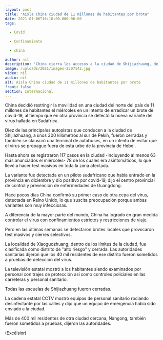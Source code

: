 ```yaml
---
layout: post
title: "Aísla China ciudad de 11 millones de habitantes por brote"
date: 2021-01-06T16:18:00.000-06:00
tags:
  
  - Covid
  
  - Confinamiento
  
  - china
  
author: nil
description: "China cierra los accesos a la ciudad de Shijiazhuang, de 11 millones de habitantes, debido a un brote de covid-19"
image: /uploads/2021/images-2507142.jpg
video: nil
audio: nil
alt: Aísla China ciudad de 11 millones de habitantes por brote
front: false
section: Internacional
---
```


China decidió restringir la movilidad en una ciudad del norte del país de 11 millones de habitantes el miércoles en un intento de erradicar un brote de covid-19, al tiempo que en otra provincia se detectó la nueva variante del virus hallada en Sudáfrica.

Diez de las principales autopistas que conducen a la ciudad de Shijiazhuang, a unos 300 kilómetros al sur de Pekín, fueron cerradas y también se clausuró una terminal de autobuses, en un intento de evitar que el virus se propague fuera de esta urbe de la provincia de Hebei.

Hasta ahora se registraron 117 casos en la ciudad -incluyendo al menos 63 más anunciados el miércoles- 78 de los cuales era asintomáticos, lo que llevó a hacer test masivos en toda la zona afectada.

La variante fue detectada en un piloto sudafricano que había entrado en la provincia en diciembre y dio positivo por covid-19, dijo el centro provincial de control y prevención de enfermedades de Guangdong.

Hace pocos días China confirmó su primer caso de otra cepa del virus, detectada en Reino Unido, lo que suscita preocupación porque ambas variantes son muy infecciosas.

A diferencia de la mayor parte del mundo, China ha logrado en gran medida controlar el virus con confinamientos estrictos y restricciones de viaje.

Pero en las últimas semanas se detectaron brotes locales que provocaron test masivos y cierres selectivos.

La localidad de Xiaoguozhuang, dentro de los límites de la ciudad, fue clasificada como distrito de "alto riesgo" y cerrada. Las autoridades sanitarias dijeron que los 40 mil residentes de ese distrito fueron sometidos a pruebas de detección del virus.

La televisión estatal mostró a los habitantes siendo examinados por personal con trajes de protección así como controles policiales en las carreteras y personal sanitario.

Todas las escuelas de Shijiazhuang fueron cerradas.

La cadena estatal CCTV mostró equipos de personal sanitario rociando desinfectante por las calles y dijo que un equipo de emergencia había sido enviado a la ciudad.

Más de 400 mil residentes de otra ciudad cercana, Nangong, también fueron sometidos a pruebas, dijeron las autoridades.

(Excélsior)